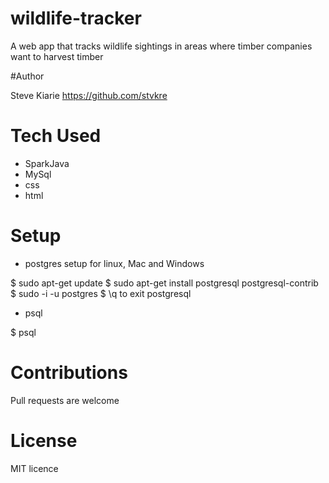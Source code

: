# wildlife-tracker

A web app that tracks wildlife sightings in areas where timber companies want to harvest timber

#Author

Steve Kiarie https://github.com/stvkre

# Tech Used
* SparkJava
* MySql
* css
* html

# Setup
* postgres setup for linux, Mac and Windows

$ sudo apt-get update
$ sudo apt-get install postgresql postgresql-contrib
$ sudo -i -u postgres
$ \q to exit postgresql

* psql

$ psql

# Contributions
Pull requests are welcome

# License

MIT licence

